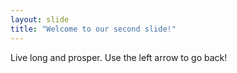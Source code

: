 ```yaml
---
layout: slide
title: "Welcome to our second slide!"
---
```

Live long and prosper.
Use the left arrow to go back!
